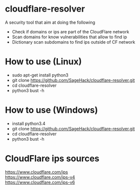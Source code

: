 # cloudflare-resolver
A security tool that aim at doing the following
* Check if domains or ips are part of the CloudFlare network
* Scan domains for know vulnerabilities that allow to find ip
* Dictionary scan subdomains to find ips outside of CF network

# How to use (Linux)
* sudo apt-get install python3
* git clone https://github.com/SageHack/cloudflare-resolver.git
* cd cloudflare-resolver
* python3 bust -h

# How to use (Windows)
* install python3.4
* git clone https://github.com/SageHack/cloudflare-resolver.git
* cd cloudflare-resolver
* python3 bust -h

# CloudFlare ips sources
https://www.cloudflare.com/ips<br>
https://www.cloudflare.com/ips-v4<br>
https://www.cloudflare.com/ips-v6
